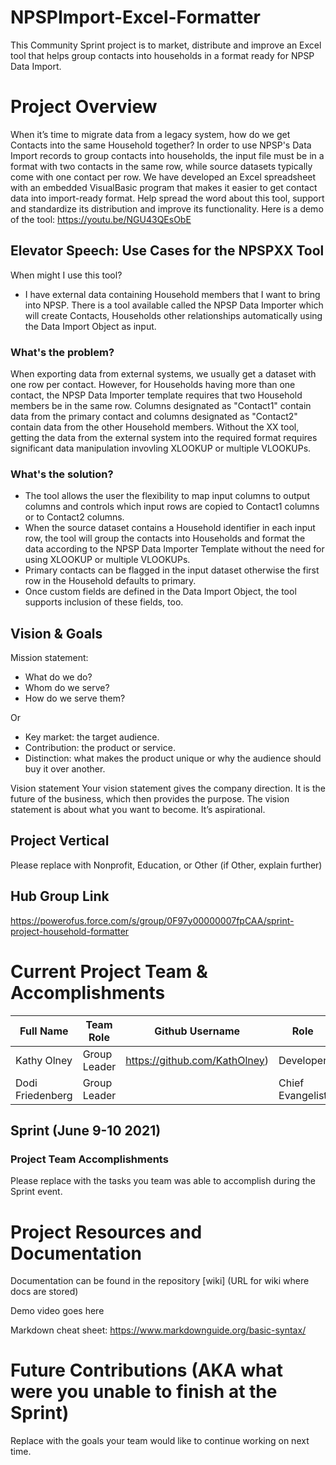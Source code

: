 # NPSPImport-Excel-Formatter
This Community Sprint project is to market, distribute and improve an Excel tool that helps group contacts into households in a format ready for NPSP Data Import.

# Project Overview
When it’s time to migrate data from a legacy system, how do we get Contacts into the same Household together? In order to use NPSP's Data Import records to group contacts into households, the input file must be in a format with two contacts in the same row, while source datasets typically come with one contact per row. We have developed an Excel spreadsheet with an embedded VisualBasic program that makes it easier to get contact data into import-ready format. Help spread the word about this tool, support and standardize its distribution and improve its functionality. Here is a demo of the tool: https://youtu.be/NGU43QEsObE

## Elevator Speech: Use Cases for the NPSPXX Tool
When might I use this tool?
- I have external data containing Household members that I want to bring into NPSP.
There is a tool available called the NPSP Data Importer which will create Contacts, Households other relationships automatically using the Data Import Object as input.

### What's the problem?
When exporting data from external systems, we usually get a dataset with one row per contact. However, for Households having more than one contact, the NPSP Data Importer template requires that two Household members be in the same row. Columns designated as "Contact1" contain data from the primary contact and columns designated as "Contact2" contain data from the other Household members. Without the XX tool, getting the data from the external system into the required format requires significant data manipulation invovling XLOOKUP or multiple VLOOKUPs. 

### What's the solution?
-  The tool allows the user the flexibility to map input columns to output columns and controls which input rows are copied to Contact1 columns or to Contact2 columns.
-  When the source dataset contains a Household identifier in each input row, the tool will group the contacts into Households and format the data according to the NPSP Data Importer Template without the need for using XLOOKUP or multiple VLOOKUPs.
-  Primary contacts can be flagged in the input dataset otherwise the first row in the Household defaults to primary.
-  Once custom fields are defined in the Data Import Object, the tool supports inclusion of these fields, too.

## Vision & Goals
Mission statement: 
- What do we do?
- Whom do we serve?
- How do we serve them?

Or 

- Key market: the target audience.
- Contribution: the product or service.
- Distinction: what makes the product unique or why the audience should buy it over another.

Vision statement
Your vision statement gives the company direction. It is the future of the business, which then provides the purpose.
The vision statement is about what you want to become. It’s aspirational.

## Project Vertical
Please replace with Nonprofit, Education, or Other (if Other, explain further)

## Hub Group Link
https://powerofus.force.com/s/group/0F97y00000007fpCAA/sprint-project-household-formatter

# Current Project Team & Accomplishments

Full Name            | Team Role     | Github Username                                    |Role
------------         | ------------- | -------------                                      |-------------   
Kathy Olney          | Group Leader  | https://github.com/KathOlney)                      | Developer
Dodi Friedenberg     | Group Leader  |                                                    | Chief Evangelist

## Sprint (June 9-10 2021)

### Project Team Accomplishments
Please replace with the tasks you team was able to accomplish during the Sprint event.


# Project Resources and Documentation
Documentation can be found in the repository [wiki] (URL for wiki where docs are stored)

Demo video goes here

Markdown cheat sheet: https://www.markdownguide.org/basic-syntax/

# Future Contributions (AKA what were you unable to finish at the Sprint)
Replace with the goals your team would like to continue working on next time.

